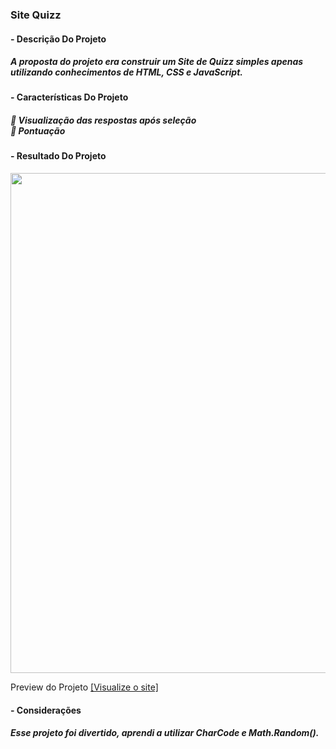 <h3>Site Quizz</h3>

<h4>- Descrição Do Projeto<h4>
<h5>
A proposta do projeto era construir um Site de Quizz simples apenas utilizando conhecimentos de HTML, CSS e JavaScript.
</h5>
<h4>- Características Do Projeto<h4>
<h5>
📌 Visualização das respostas após seleção<br> 
📌 Pontuação<br> 
</h5>

<h4>- Resultado Do Projeto</h4>
<img style="width: 800px;" src="https://github.com/wesleymacedodev/Projetos/assets/123600728/60447796-87cc-4a83-a3a3-75f427b1405c"/>


Preview do Projeto [ [Visualize o site] ](https://wesleymacedodev.github.io/Projetos/Autorais/Site%20Quizz%20%235/)
  
<h4>- Considerações</h4>
<h5>Esse projeto foi divertido, aprendi a utilizar CharCode e Math.Random().</h5>

